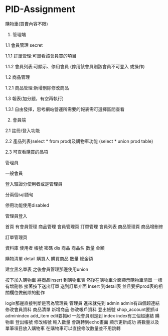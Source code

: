 # PID-Assignment
購物車(買賣內容不限)
1. 管理端

1.1 會員管理 secret

1.1.1 訂單管理:可單看該會員買的項目

1.1.2 會員列表:可顯示、停用會員 (停用該會員則該會員不可登入 或操作)

1.2 商品管理

1.2.1 商品管理:新增刪除修改商品

1.3 報表(加分題，有空再執行)

1.3.1 自由發揮，思考網站營運所需要的報表需可選擇區間查看

2. 會員端

2.1 註冊/登入功能

2.2 產品列表(select * from prod)及購物車功能 (select * union prod table)

2.3 可查看購買的品項

管理員

一般會員

登入驗證分使用者或是管理員

分兩個sql語句

停用功能使用disabled

管理員登入

首頁 有會員管理 商品管理
會員管理頁 訂單管理 會員列表
商品管理頁 商品增刪修

訂單管理頁 

資料庫
使用者
帳號 密碼 dis 
商品 
商品名 數量 金額

購物清單 detail
購買人 購買商品 數量 總金額

建立黑名單表
之後會員管理那邊使用union 

按下加入購物車 將商品insert 到購物車表
然後在購物車介面顯示購物車清單
一樣有增刪修
接著按下送出訂單
送到訂單介面
Insert 到detail表
並且要把prod表的相關欄位做刪除的動作


login那邊直接判斷是否為管理員
管理員 進來就先到 admin
admin有四個超連結
修改會員資料 商品清單 新增商品 修改帳戶資料 登出帳號
shop_account要抓id adminindex add_item edit要抓id
一般會員則是到 index
index有三個超連結
購物車 登出帳號 修改帳號
輸入數量 會跳轉到echo畫面 顯示更新成功 將數量以及單筆項目放入購物車
在購物車可以直接修改數量並不用跳轉